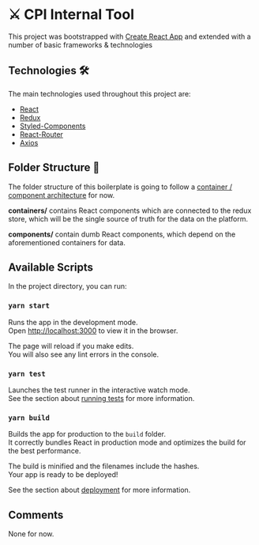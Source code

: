 # ⚔️ CPI Internal Tool 

This project was bootstrapped with [Create React App](https://github.com/facebook/create-react-app) and extended with a number of basic frameworks & technologies


## Technologies 🛠

The main technologies used throughout this project are: 

* [React](https://reactjs.org/)
* [Redux](https://redux.js.org/)
* [Styled-Components](https://styled-components.com/)
* [React-Router](https://reactrouter.com/)
* [Axios](https://github.com/axios/axios)

## Folder Structure 📖

The folder structure of this boilerplate is going to follow a [container / component architecture](https://medium.com/@dan_abramov/smart-and-dumb-components-7ca2f9a7c7d0#.4rmjqneiw) for now. 

**containers/** contains React components which are connected to the redux store, which will be the single source of truth for the data on the platform.

**components/** contain dumb React components, which depend on the aforementioned containers for data. 


## Available Scripts

In the project directory, you can run:

### `yarn start`

Runs the app in the development mode.\
Open [http://localhost:3000](http://localhost:3000) to view it in the browser.

The page will reload if you make edits.\
You will also see any lint errors in the console.

### `yarn test`

Launches the test runner in the interactive watch mode.\
See the section about [running tests](https://facebook.github.io/create-react-app/docs/running-tests) for more information.

### `yarn build`

Builds the app for production to the `build` folder.\
It correctly bundles React in production mode and optimizes the build for the best performance.

The build is minified and the filenames include the hashes.\
Your app is ready to be deployed!

See the section about [deployment](https://facebook.github.io/create-react-app/docs/deployment) for more information.

## Comments

None for now.
